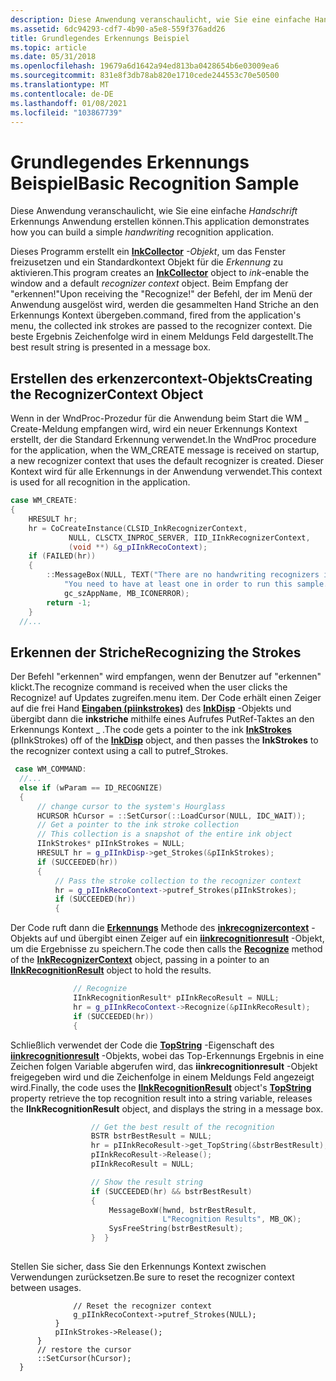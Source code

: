 ```yaml
---
description: Diese Anwendung veranschaulicht, wie Sie eine einfache Handschrift Erkennungs Anwendung erstellen können. Dieses Programm erstellt ein InkCollector-Objekt, um das Fenster freizusetzen und ein Standardkontext Objekt für die Erkennung zu aktivieren.
ms.assetid: 6dc94293-cdf7-4b90-a5e8-559f376add26
title: Grundlegendes Erkennungs Beispiel
ms.topic: article
ms.date: 05/31/2018
ms.openlocfilehash: 19679a6d1642a94ed813ba0428654b6e03009ea6
ms.sourcegitcommit: 831e8f3db78ab820e1710cede244553c70e50500
ms.translationtype: MT
ms.contentlocale: de-DE
ms.lasthandoff: 01/08/2021
ms.locfileid: "103867739"
---
```

# <a name="basic-recognition-sample"></a><span data-ttu-id="bcbd3-103">Grundlegendes Erkennungs Beispiel</span><span class="sxs-lookup"><span data-stu-id="bcbd3-103">Basic Recognition Sample</span></span>

<span data-ttu-id="bcbd3-104">Diese Anwendung veranschaulicht, wie Sie eine einfache *Handschrift* Erkennungs Anwendung erstellen können.</span><span class="sxs-lookup"><span data-stu-id="bcbd3-104">This application demonstrates how you can build a simple *handwriting* recognition application.</span></span>

<span data-ttu-id="bcbd3-105">Dieses Programm erstellt ein [**InkCollector**](inkcollector-class.md) *-Objekt*, um das Fenster freizusetzen und ein Standardkontext Objekt für die *Erkennung* zu aktivieren.</span><span class="sxs-lookup"><span data-stu-id="bcbd3-105">This program creates an [**InkCollector**](inkcollector-class.md) object to *ink*-enable the window and a default *recognizer context* object.</span></span> <span data-ttu-id="bcbd3-106">Beim Empfang der "erkennen!"</span><span class="sxs-lookup"><span data-stu-id="bcbd3-106">Upon receiving the "Recognize!"</span></span> <span data-ttu-id="bcbd3-107">der Befehl, der im Menü der Anwendung ausgelöst wird, werden die gesammelten Hand Striche an den Erkennungs Kontext übergeben.</span><span class="sxs-lookup"><span data-stu-id="bcbd3-107">command, fired from the application's menu, the collected ink strokes are passed to the recognizer context.</span></span> <span data-ttu-id="bcbd3-108">Die beste Ergebnis Zeichenfolge wird in einem Meldungs Feld dargestellt.</span><span class="sxs-lookup"><span data-stu-id="bcbd3-108">The best result string is presented in a message box.</span></span>

## <a name="creating-the-recognizercontext-object"></a><span data-ttu-id="bcbd3-109">Erstellen des erkenzercontext-Objekts</span><span class="sxs-lookup"><span data-stu-id="bcbd3-109">Creating the RecognizerContext Object</span></span>

<span data-ttu-id="bcbd3-110">Wenn in der WndProc-Prozedur für die Anwendung beim Start die WM \_ Create-Meldung empfangen wird, wird ein neuer Erkennungs Kontext erstellt, der die Standard Erkennung verwendet.</span><span class="sxs-lookup"><span data-stu-id="bcbd3-110">In the WndProc procedure for the application, when the WM\_CREATE message is received on startup, a new recognizer context that uses the default recognizer is created.</span></span> <span data-ttu-id="bcbd3-111">Dieser Kontext wird für alle Erkennungs in der Anwendung verwendet.</span><span class="sxs-lookup"><span data-stu-id="bcbd3-111">This context is used for all recognition in the application.</span></span>


```C++
case WM_CREATE:
{
    HRESULT hr;
    hr = CoCreateInstance(CLSID_InkRecognizerContext,
             NULL, CLSCTX_INPROC_SERVER, IID_IInkRecognizerContext,
             (void **) &g_pIInkRecoContext);
    if (FAILED(hr))
    {
        ::MessageBox(NULL, TEXT("There are no handwriting recognizers installed.\n"
            "You need to have at least one in order to run this sample.\nExiting."),
            gc_szAppName, MB_ICONERROR);
        return -1;
    }
  //...
```



## <a name="recognizing-the-strokes"></a><span data-ttu-id="bcbd3-112">Erkennen der Striche</span><span class="sxs-lookup"><span data-stu-id="bcbd3-112">Recognizing the Strokes</span></span>

<span data-ttu-id="bcbd3-113">Der Befehl "erkennen" wird empfangen, wenn der Benutzer auf "erkennen" klickt.</span><span class="sxs-lookup"><span data-stu-id="bcbd3-113">The recognize command is received when the user clicks the Recognize!</span></span> <span data-ttu-id="bcbd3-114">auf Updates zugreifen.</span><span class="sxs-lookup"><span data-stu-id="bcbd3-114">menu item.</span></span> <span data-ttu-id="bcbd3-115">Der Code erhält einen Zeiger auf die frei Hand [**Eingaben (piinkstrokes)**](/previous-versions/windows/desktop/legacy/ms703293(v=vs.85)) des [**InkDisp**](inkdisp-class.md) -Objekts und übergibt dann die **inkstriche** mithilfe eines Aufrufes PutRef-Taktes an den Erkennungs Kontext \_ .</span><span class="sxs-lookup"><span data-stu-id="bcbd3-115">The code gets a pointer to the ink [**InkStrokes**](/previous-versions/windows/desktop/legacy/ms703293(v=vs.85)) (pIInkStrokes) off of the [**InkDisp**](inkdisp-class.md) object, and then passes the **InkStrokes** to the recognizer context using a call to putref\_Strokes.</span></span>


```C++
 case WM_COMMAND:
  //...
  else if (wParam == ID_RECOGNIZE)
  {
      // change cursor to the system's Hourglass
      HCURSOR hCursor = ::SetCursor(::LoadCursor(NULL, IDC_WAIT));
      // Get a pointer to the ink stroke collection
      // This collection is a snapshot of the entire ink object
      IInkStrokes* pIInkStrokes = NULL;
      HRESULT hr = g_pIInkDisp->get_Strokes(&pIInkStrokes);
      if (SUCCEEDED(hr)) 
      {
          // Pass the stroke collection to the recognizer context
          hr = g_pIInkRecoContext->putref_Strokes(pIInkStrokes);
          if (SUCCEEDED(hr)) 
          {
```



<span data-ttu-id="bcbd3-116">Der Code ruft dann die [**Erkennungs**](/windows/desktop/api/msinkaut/nf-msinkaut-iinkrecognizercontext-recognize) Methode des [**inkrecognizercontext**](inkrecognizercontext-class.md) -Objekts auf und übergibt einen Zeiger auf ein [**iinkrecognitionresult**](/windows/desktop/api/msinkaut/nn-msinkaut-iinkrecognitionresult) -Objekt, um die Ergebnisse zu speichern.</span><span class="sxs-lookup"><span data-stu-id="bcbd3-116">The code then calls the [**Recognize**](/windows/desktop/api/msinkaut/nf-msinkaut-iinkrecognizercontext-recognize) method of the [**InkRecognizerContext**](inkrecognizercontext-class.md) object, passing in a pointer to an [**IInkRecognitionResult**](/windows/desktop/api/msinkaut/nn-msinkaut-iinkrecognitionresult) object to hold the results.</span></span>


```C++
              // Recognize
              IInkRecognitionResult* pIInkRecoResult = NULL;
              hr = g_pIInkRecoContext->Recognize(&pIInkRecoResult);
              if (SUCCEEDED(hr)) 
              {
```



<span data-ttu-id="bcbd3-117">Schließlich verwendet der Code die [**TopString**](/windows/desktop/api/msinkaut/nf-msinkaut-iinkrecognitionresult-get_topstring) -Eigenschaft des [**iinkrecognitionresult**](/windows/desktop/api/msinkaut/nn-msinkaut-iinkrecognitionresult) -Objekts, wobei das Top-Erkennungs Ergebnis in eine Zeichen folgen Variable abgerufen wird, das **iinkrecognitionresult** -Objekt freigegeben wird und die Zeichenfolge in einem Meldungs Feld angezeigt wird.</span><span class="sxs-lookup"><span data-stu-id="bcbd3-117">Finally, the code uses the [**IInkRecognitionResult**](/windows/desktop/api/msinkaut/nn-msinkaut-iinkrecognitionresult) object's [**TopString**](/windows/desktop/api/msinkaut/nf-msinkaut-iinkrecognitionresult-get_topstring) property retrieve the top recognition result into a string variable, releases the **IInkRecognitionResult** object, and displays the string in a message box.</span></span>


```C++
                  // Get the best result of the recognition 
                  BSTR bstrBestResult = NULL;
                  hr = pIInkRecoResult->get_TopString(&bstrBestResult);
                  pIInkRecoResult->Release();
                  pIInkRecoResult = NULL;

                  // Show the result string
                  if (SUCCEEDED(hr) && bstrBestResult)
                  {
                      MessageBoxW(hwnd, bstrBestResult, 
                                  L"Recognition Results", MB_OK);
                      SysFreeString(bstrBestResult);
                  }  }
        
```



<span data-ttu-id="bcbd3-118">Stellen Sie sicher, dass Sie den Erkennungs Kontext zwischen Verwendungen zurücksetzen.</span><span class="sxs-lookup"><span data-stu-id="bcbd3-118">Be sure to reset the recognizer context between usages.</span></span>


```
              // Reset the recognizer context
              g_pIInkRecoContext->putref_Strokes(NULL);
          }
          pIInkStrokes->Release();
      }
      // restore the cursor
      ::SetCursor(hCursor);
  }
```



 

 
